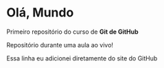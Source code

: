 # Olá, Mundo
 Primeiro repositório do curso de **Git de GitHub**

Repositório durante uma aula ao vivo!

Essa linha eu adicionei diretamente do site do GitHub
